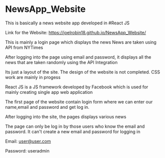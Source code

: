 # NewsApp_Website
This is basically a news website app developed in #React JS

Link for the Website: https://joelrobin18.github.io/NewsApp_Website/

This is mainly a login page which displays the news
News are taken using API from NYTimes

After logging into the page using email and password, it displays all the news that are taken randomly using the API Integration

Its just a layout of the site. The design of the website is not completed. CSS work are mainly in progess

React JS is a JS framework developed by Facebook which is used for mainly creating single app web application

The first page of the website contain login form where we can enter our name,email and password and get log in.

After logging into the site, the pages displays various news

The page can only be log in by those users who know the email and password.
It can't create a new email and password for logging in

Email: user@user.com


Password: useradmin
